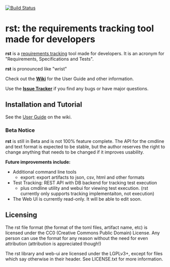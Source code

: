 [![Build Status](https://travis-ci.org/vitiral/rst.svg?branch=master)](https://travis-ci.org/vitiral/rst)
# rst: the requirements tracking tool made for developers

**rst** is a [requirements tracking](https://en.m.wikipedia.org/wiki/Software_requirements_specification)
tool made for developers. It is an acronym for "Requirements, Specifications and Tests".

**rst** is pronounced like "wrist"

Check out the **[Wiki](https://github.com/vitiral/rst/wiki)** for the User Guide and other
information.

Use the **[Issue Tracker](https://github.com/vitiral/rst/issues)** if you find any bugs
or have major questions.

## Installation and Tutorial
See the [User Guide](https://github.com/vitiral/rst/wiki/User-Guide) on the wiki.

### Beta Notice
**rst** is still in Beta and is not 100% feature complete. The API for the cmdline and
text format is expected to be stable, but the author reserves the right to change anything
that needs to be changed if it improves usability.

**Future improvements include:**
 - Additional command line tools
     - export: export artifacts to json, csv, html and other formats
 - Test Tracking: REST API with DB backend for tracking test execution
     - plus cmdline utility and webui for viewing test execution.
         (rst currently only supports tracking implementaiton, not execution)
 - The Web UI is currently read-only. It will be able to edit soon.

## Licensing
The rst file format (the format of the toml files, artifact name, etc) is
licensed under the CC0 (Creative Commons Public Domain) License. Any person can
use the format for any reason without the need for even attribution (attribution
is appreciated though!)

The rst library and web-ui are licensed under the LGPLv3+, except for files
which say otherwise in their header. See LICENSE.txt for more information.

